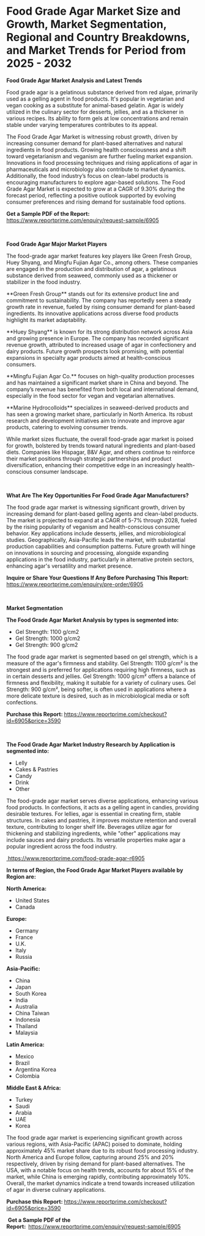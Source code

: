 <p><h1>Food Grade Agar Market Size and Growth, Market Segmentation, Regional and Country Breakdowns, and Market Trends for Period from 2025 -  2032</h1></p><p><strong>Food Grade Agar Market Analysis and Latest Trends</strong></p>
<p><p>Food grade agar is a gelatinous substance derived from red algae, primarily used as a gelling agent in food products. It's popular in vegetarian and vegan cooking as a substitute for animal-based gelatin. Agar is widely utilized in the culinary sector for desserts, jellies, and as a thickener in various recipes. Its ability to form gels at low concentrations and remain stable under varying temperatures contributes to its appeal.</p><p>The Food Grade Agar Market is witnessing robust growth, driven by increasing consumer demand for plant-based alternatives and natural ingredients in food products. Growing health consciousness and a shift toward vegetarianism and veganism are further fueling market expansion. Innovations in food processing techniques and rising applications of agar in pharmaceuticals and microbiology also contribute to market dynamics. Additionally, the food industry’s focus on clean-label products is encouraging manufacturers to explore agar-based solutions. The Food Grade Agar Market is expected to grow at a CAGR of 9.30% during the forecast period, reflecting a positive outlook supported by evolving consumer preferences and rising demand for sustainable food options.</p></p>
<p><strong>Get a Sample PDF of the Report:&nbsp;</strong> <a href="https://www.reportprime.com/enquiry/request-sample/6905?utm_campaign=4602&utm_medium=2&utm_source=Github&utm_content=ia&utm_term=17052025&utm_id=food-grade-agar">https://www.reportprime.com/enquiry/request-sample/6905</a></p>
<p>&nbsp;</p>
<p><strong>Food Grade Agar Major Market Players</strong></p>
<p><p>The food-grade agar market features key players like Green Fresh Group, Huey Shyang, and Mingfu Fujian Agar Co., among others. These companies are engaged in the production and distribution of agar, a gelatinous substance derived from seaweed, commonly used as a thickener or stabilizer in the food industry.</p><p>**Green Fresh Group** stands out for its extensive product line and commitment to sustainability. The company has reportedly seen a steady growth rate in revenue, fueled by rising consumer demand for plant-based ingredients. Its innovative applications across diverse food products highlight its market adaptability.</p><p>**Huey Shyang** is known for its strong distribution network across Asia and growing presence in Europe. The company has recorded significant revenue growth, attributed to increased usage of agar in confectionery and dairy products. Future growth prospects look promising, with potential expansions in specialty agar products aimed at health-conscious consumers.</p><p>**Mingfu Fujian Agar Co.** focuses on high-quality production processes and has maintained a significant market share in China and beyond. The company’s revenue has benefited from both local and international demand, especially in the food sector for vegan and vegetarian alternatives.</p><p>**Marine Hydrocolloids** specializes in seaweed-derived products and has seen a growing market share, particularly in North America. Its robust research and development initiatives aim to innovate and improve agar products, catering to evolving consumer trends.</p><p>While market sizes fluctuate, the overall food-grade agar market is poised for growth, bolstered by trends toward natural ingredients and plant-based diets. Companies like Hispagar, B&V Agar, and others continue to reinforce their market positions through strategic partnerships and product diversification, enhancing their competitive edge in an increasingly health-conscious consumer landscape.</p></p>
<p>&nbsp;</p>
<p><strong>What Are The Key Opportunities For Food Grade Agar Manufacturers?</strong></p>
<p><p>The food grade agar market is witnessing significant growth, driven by increasing demand for plant-based gelling agents and clean-label products. The market is projected to expand at a CAGR of 5-7% through 2028, fueled by the rising popularity of veganism and health-conscious consumer behavior. Key applications include desserts, jellies, and microbiological studies. Geographically, Asia-Pacific leads the market, with substantial production capabilities and consumption patterns. Future growth will hinge on innovations in sourcing and processing, alongside expanding applications in the food industry, particularly in alternative protein sectors, enhancing agar's versatility and market presence.</p></p>
<p><strong>Inquire or Share Your Questions If Any Before Purchasing This Report:</strong> <a href="https://www.reportprime.com/enquiry/pre-order/6905?utm_campaign=4602&utm_medium=2&utm_source=Github&utm_content=ia&utm_term=17052025&utm_id=food-grade-agar">https://www.reportprime.com/enquiry/pre-order/6905</a></p>
<p>&nbsp;</p>
<p><strong>Market Segmentation</strong></p>
<p><strong>The Food Grade Agar Market Analysis by types is segmented into:</strong></p>
<p><ul><li>Gel Strength: 1100 g/cm2</li><li>Gel Strength: 1000 g/cm2</li><li>Gel Strength: 900 g/cm2</li></ul></p>
<p><p>The food grade agar market is segmented based on gel strength, which is a measure of the agar's firmness and stability. Gel Strength: 1100 g/cm² is the strongest and is preferred for applications requiring high firmness, such as in certain desserts and jellies. Gel Strength: 1000 g/cm² offers a balance of firmness and flexibility, making it suitable for a variety of culinary uses. Gel Strength: 900 g/cm², being softer, is often used in applications where a more delicate texture is desired, such as in microbiological media or soft confections.</p></p>
<p><strong>Purchase this Report:&nbsp;</strong><a href="https://www.reportprime.com/checkout?id=6905&price=3590&utm_campaign=4602&utm_medium=2&utm_source=Github&utm_content=ia&utm_term=17052025&utm_id=food-grade-agar">https://www.reportprime.com/checkout?id=6905&price=3590</a></p>
<p>&nbsp;</p>
<p><strong>The Food Grade Agar Market Industry Research by Application is segmented into:</strong></p>
<p><ul><li>Lelly</li><li>Cakes & Pastries</li><li>Candy</li><li>Drink</li><li>Other</li></ul></p>
<p><p>The food-grade agar market serves diverse applications, enhancing various food products. In confections, it acts as a gelling agent in candies, providing desirable textures. For lellies, agar is essential in creating firm, stable structures. In cakes and pastries, it improves moisture retention and overall texture, contributing to longer shelf life. Beverages utilize agar for thickening and stabilizing ingredients, while "other" applications may include sauces and dairy products. Its versatile properties make agar a popular ingredient across the food industry.</p></p>
<p><a href="https://www.reportprime.com/food-grade-agar-r6905?utm_campaign=4602&utm_medium=2&utm_source=Github&utm_content=ia&utm_term=17052025&utm_id=food-grade-agar">&nbsp;https://www.reportprime.com/food-grade-agar-r6905</a></p>
<p><strong>In terms of Region, the Food Grade Agar Market Players available by Region are:</strong></p>
<p>
    <p> <strong> North America: </strong>
        <ul>
            <li>United States</li>
            <li>Canada</li>
        </ul>
        </p> 
    <p> <strong> Europe: </strong>
        <ul>
            <li>Germany</li>
            <li>France</li>
            <li>U.K.</li>
            <li>Italy</li>
            <li>Russia</li>
        </ul>
        </p> 
    <p> <strong> Asia-Pacific: </strong>
        <ul>
            <li>China</li>
            <li>Japan</li>
            <li>South Korea</li>
            <li>India</li>
            <li>Australia</li>
            <li>China Taiwan</li>
            <li>Indonesia</li>
            <li>Thailand</li>
            <li>Malaysia</li>
        </ul>
        </p> 
    <p> <strong> Latin America: </strong>
        <ul>
            <li>Mexico</li>
            <li>Brazil</li>
            <li>Argentina Korea</li>
            <li>Colombia</li>
        </ul>
        </p> 
    <p> <strong> Middle East & Africa: </strong>
        <ul>
            <li>Turkey</li>
            <li>Saudi</li>
            <li>Arabia</li>
            <li>UAE</li>
            <li>Korea</li>
        </ul>
    </p>
    </p>
<p><p>The food grade agar market is experiencing significant growth across various regions, with Asia-Pacific (APAC) poised to dominate, holding approximately 45% market share due to its robust food processing industry. North America and Europe follow, capturing around 25% and 20% respectively, driven by rising demand for plant-based alternatives. The USA, with a notable focus on health trends, accounts for about 15% of the market, while China is emerging rapidly, contributing approximately 10%. Overall, the market dynamics indicate a trend towards increased utilization of agar in diverse culinary applications.</p></p>
<p><strong>Purchase this Report: </strong><a href="https://www.reportprime.com/checkout?id=6905&price=3590&utm_campaign=4602&utm_medium=2&utm_source=Github&utm_content=ia&utm_term=17052025&utm_id=food-grade-agar">https://www.reportprime.com/checkout?id=6905&price=3590</a></p>
<p>&nbsp;<strong>Get a Sample PDF of the Report:&nbsp;&nbsp;</strong><a href="https://www.reportprime.com/enquiry/request-sample/6905?utm_campaign=4602&utm_medium=2&utm_source=Github&utm_content=ia&utm_term=17052025&utm_id=food-grade-agar">https://www.reportprime.com/enquiry/request-sample/6905</a></p>
<p><strong></strong></p>
<p><p></p><p></p><p></p></p>